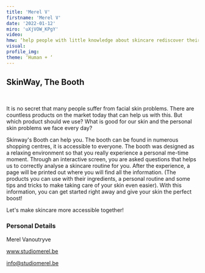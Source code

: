 ```yaml
--- 
title: 'Merel V'
firstname: 'Merel V'
date: '2022-01-12'
miro: 'uXjVOW_KPgY'
video: 
hmw: ‘help people with little knowledge about skincare rediscover their own skin, so that they can improve it with the right products?’
visual: 
profile_img: 
theme: ‘Human + ‘
--- 
```


## SkinWay, The Booth 

  

It is no secret that many people suffer from facial skin problems. There are countless products on the market today that can help us with this. But which product should we use? What is good for our skin and the personal skin problems we face every day? 

Skinway's Booth can help you. The booth can be found in numerous shopping centres, it is accessible to everyone. The booth was designed as a relaxing environment so that you really experience a personal me-time moment. Through an interactive screen, you are asked questions that helps us to correctly analyse a skincare routine for you. After the experience, a page will be printed out where you will find all the information. (The products you can use with their ingredients, a personal routine and some tips and tricks to make taking care of your skin even easier). With this information, you can get started right away and give your skin the perfect boost! 

Let's make skincare more accessible together! 

### Personal Details 

Merel Vanoutryve 

[www.studiomerel.be ](www.studiomerel.be)

[info@studiomerel.be ](mailto:info@studiomerel.be)